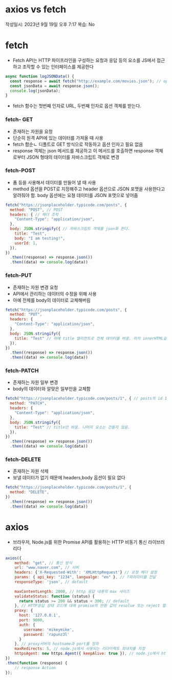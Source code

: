 # axios vs fetch

작성일시: 2023년 9월 19일 오후 7:17
복습: No

# fetch

- Fetch API는 HTTP 파이프라인을 구성하는 요청과 응답 등의 요소를 JS에서 접근하고 조작할 수 있는 인터페이스를 제공한다

```jsx
async function logJSONData() {
  const response = await fetch("http://example.com/movies.json"); // option을 따로 주지 않으면 GET 요청
  const jsonData = await response.json();
  console.log(jsonData);
}
```

- fetch 함수는 첫번째 인자로 URL, 두번째 인자로 옵션 객체를 받는다.

### fetch- GET

- 존재하는 자원을 요청
- 단순히 원격 API에 있는 데이터를 가져올 때 사용
- fetch 함순ㄴ 디폴트로 GET 방식으로 작동하고 옵션 인자고 필요 없음
- response 객체는 json 메서드를 제공하고 이 메서드를 호출하면 response 객체로부터 JSON 형태의 데이터를 자바스크립트 객체로 변경

### fetch-POST

- 폼 등을 사용해서 데이터를 만들어 낼 때 사용
- method 옵션을 POST로 지정해주고 header 옵션으로 JSON 포맷을 사용한다고 알려줘야 함. body 옵션에는 요쳥 데이터를 JSON 포맷으로 넣어줌

```jsx
fetch("https://jsonplaceholder.typicode.com/posts", {
  method: "POST", // POST
  headers: { // 헤더 조작
    "Content-Type": "application/json",
  },
  body: JSON.stringify({ // 자바스크립트 객체를 json화 한다.
    title: "Test",
    body: "I am testing!",
    userId: 1,
  }),
})
  .then((response) => response.json())
  .then((data) => console.log(data))
```

### fetch-PUT

- 존재하는 자원 변경 요청
- API에서 관리하는 데이터의 수정을 위해 사용
- 아예 전체를 body의 데이터로 교체해버림

```jsx
fetch("https://jsonplaceholder.typicode.com/posts", {
  method: "PUT",
  headers: {
    "Content-Type": "application/json",
  },
  body: JSON.stringify({
    title: "Test" // 아예 title 엘리먼트로 전체 데이터를 바꿈. 마치 innerHTML같이.
  }),
})
  .then((response) => response.json())
  .then((data) => console.log(data))
```

### fetch-PATCH

- 존재하는 자원 일부 변경
- body의 데이터와 알맞은 일부만을 교체함

```jsx
fetch("https://jsonplaceholder.typicode.com/posts/1", { // posts의 id 1인 엘리먼트를 수정
  method: "PATCH",
  headers: {
    "Content-Type": "application/json",
  },
  body: JSON.stringify({
    title: "Test" // title만 바꿈. 나머지 요소는 건들지 않음.
  }),
})
  .then((response) => response.json())
  .then((data) => console.log(data))
```

### fetch-DELETE

- 존재하는 자원 삭제
- 보낼 데이터가 없기 때문에 headers,body 옵션이 필요 없다

```jsx
fetch("https://jsonplaceholder.typicode.com/posts/1", {
  method: "DELETE",
})
  .then((response) => response.json())
  .then((data) => console.log(data))
```

# axios

- 브라우저, Node.js를 위한 Promise API를 활용하는 HTTP 비동기 통신 라이브러리다

```jsx
axios({
    method: "get", // 통신 방식
    url: "www.naver.com", // 서버
    headers: {'X-Requested-With': 'XMLHttpRequest'} // 요청 헤더 설정
    params: { api_key: "1234", langualge: "en" }, // ?파라미터를 전달
    responseType: 'json', // default
    
    maxContentLength: 2000, // http 응답 내용의 max 사이즈
    validateStatus: function (status) {
      return status >= 200 && status < 300; // default
    }, // HTTP응답 상태 코드에 대해 promise의 반환 값이 resolve 또는 reject 할지 지정
    proxy: {
      host: '127.0.0.1',
      port: 9000,
      auth: {
        username: 'mikeymike',
        password: 'rapunz3l'
      }
    }, // proxy서버의 hostname과 port를 정의
    maxRedirects: 5, // node.js에서 사용되는 리다이렉트 최대치를 지정
    httpsAgent: new https.Agent({ keepAlive: true }), // node.js에서 https를 요청을 할때 사용자 정의 agent를 정의
})
.then(function (response) {
    // response Action
});
```